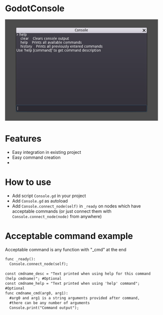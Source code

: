 # GodotConsole
![Alt text](/screenshot.png?raw=true "GodotConsole")

# Features
- Easy integration in existing project
- Easy command creation
- 

# How to use
- Add script `Console.gd` in your project
- Add `Console.gd` as autoload
- Add `Console.connect_node(self)` in `_ready` on nodes which have acceptable commands (or just connect them with `Console.connect_node(node)` from anywhere)

# Acceptable command example
Acceptable command is any function with "_cmd" at the end

```gdscript
func _ready():
  Console.connect_node(self);

const cmdname_desc = "Text printed when using help for this command (help cmdname)"; #Optional
const cmdname_help = "Text printed when using 'help' command"; #Optional
func cmdname_cmd(arg0, arg1):
  #arg0 and arg1 is a string arguments provided after command,
  #there can be any number of arguments
  Console.print("Command output");
```

